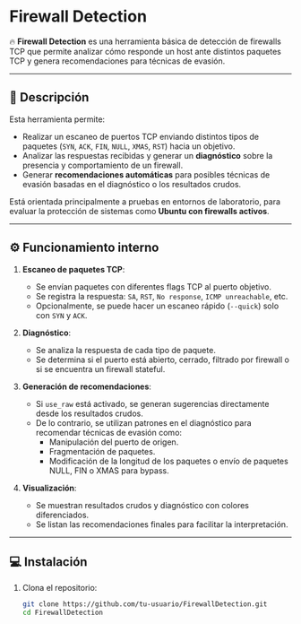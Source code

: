 # Firewall Detection

🔥 **Firewall Detection** es una herramienta básica de detección de firewalls TCP que permite analizar cómo responde un host ante distintos paquetes TCP y genera recomendaciones para técnicas de evasión.  

---

## 📌 Descripción

Esta herramienta permite:
- Realizar un escaneo de puertos TCP enviando distintos tipos de paquetes (`SYN`, `ACK`, `FIN`, `NULL`, `XMAS`, `RST`) hacia un objetivo.
- Analizar las respuestas recibidas y generar un **diagnóstico** sobre la presencia y comportamiento de un firewall.
- Generar **recomendaciones automáticas** para posibles técnicas de evasión basadas en el diagnóstico o los resultados crudos.

Está orientada principalmente a pruebas en entornos de laboratorio, para evaluar la protección de sistemas como **Ubuntu con firewalls activos**.  

---

## ⚙️ Funcionamiento interno

1. **Escaneo de paquetes TCP**:
   - Se envían paquetes con diferentes flags TCP al puerto objetivo.
   - Se registra la respuesta: `SA`, `RST`, `No response`, `ICMP unreachable`, etc.
   - Opcionalmente, se puede hacer un escaneo rápido (`--quick`) solo con `SYN` y `ACK`.

2. **Diagnóstico**:
   - Se analiza la respuesta de cada tipo de paquete.
   - Se determina si el puerto está abierto, cerrado, filtrado por firewall o si se encuentra un firewall stateful.

3. **Generación de recomendaciones**:
   - Si `use_raw` está activado, se generan sugerencias directamente desde los resultados crudos.
   - De lo contrario, se utilizan patrones en el diagnóstico para recomendar técnicas de evasión como:
     - Manipulación del puerto de origen.
     - Fragmentación de paquetes.
     - Modificación de la longitud de los paquetes o envío de paquetes NULL, FIN o XMAS para bypass.

4. **Visualización**:
   - Se muestran resultados crudos y diagnóstico con colores diferenciados.
   - Se listan las recomendaciones finales para facilitar la interpretación.

---

## 💻 Instalación

1. Clona el repositorio:
   ```bash
   git clone https://github.com/tu-usuario/FirewallDetection.git
   cd FirewallDetection
